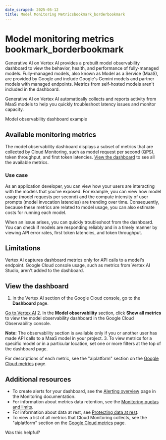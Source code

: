 ```yaml
---
date_scraped: 2025-05-12
title: Model Monitoring Metricsbookmark_borderbookmark
---
```


# Model monitoring metrics bookmark\_borderbookmark 

Generative AI on Vertex AI provides a prebuilt model observability dashboard to
view the behavior, health, and performance of fully-managed models.
Fully-managed models, also known as Model as a Service (MaaS), are provided by
Google and include Google's Gemini models and partner
models with managed endpoints. Metrics from self-hosted models aren't included
in the dashboard.

Generative AI on Vertex AI automatically collects and reports activity from MaaS
models to help you quickly troubleshoot latency issues and monitor capacity.

Model observability dashboard example

## Available monitoring metrics

The model observability dashboard displays a subset of metrics that are
collected by Cloud Monitoring, such as model request per second (QPS), token
throughput, and first token latencies. [View the dashboard](#view) to see all
the available metrics.

### Use case

As an application developer, you can view how your users are interacting with
the models that you've exposed. For example, you can view how model usage (model
requests per second) and the compute intensity of user prompts (model invocation
latencies) are trending over time. Consequently, because these metrics are
related to model usage, you can also estimate costs for running each model.

When an issue arises, you can quickly troubleshoot from the dashboard. You can
check if models are responding reliably and in a timely manner by viewing API
error rates, first token latencies, and token throughput.

## Limitations

Vertex AI captures dashboard metrics only for API calls to a
model's endpoint. Google Cloud console usage, such as metrics from
Vertex AI Studio, aren't added to the dashboard.

## View the dashboard

1. In the Vertex AI section of the Google Cloud console, go to the
 **Dashboard** page.

 [Go to Vertex AI](https://console.cloud.google.com/vertex-ai/)
2. In the **Model observability** section, click **Show all metrics** to view
 the model observability dashboard in the Google Cloud Observability console.

 **Note:** The observability section is available only if you or another user has
 made API calls to a MaaS model in your project.
3. To view metrics for a specific model or in a particular location, set one or
 more filters at the top of the dashboard page.

 For descriptions of each metric, see the "aiplatform" section on the
 [Google Cloud metrics](/monitoring/api/metrics_gcp#gcp-aiplatform) page.

## Additional resources

- To create alerts for your dashboard, see the [Alerting overview](/monitoring/alerts)
 page in the Monitoring documentation.
- For information about metrics data retention, see the
 [Monitoring quotas and limits](/monitoring/quotas#data_retention_policy).
- For information about data at rest, see [Protecting data at rest](/monitoring/compliance/data-at-rest).
- To view a list of all metrics that Cloud Monitoring collects, see the
 "aiplatform" section on the [Google Cloud metrics](/monitoring/api/metrics_gcp#gcp-aiplatform) page.

Was this helpful?
